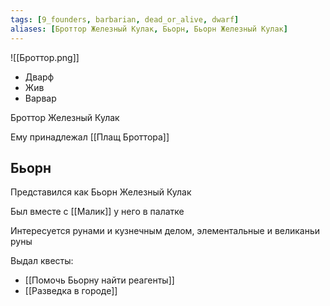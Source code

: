 ```yaml
---
tags: [9_founders, barbarian, dead_or_alive, dwarf]
aliases: [Броттор Железный Кулак, Бьорн, Бьорн Железный Кулак]
---
```


![[Броттор.png]]

- Дварф
- Жив
- Варвар

Броттор Железный Кулак

Ему принадлежал [[Плащ Броттора]]

## Бьорн

Представился как Бьорн Железный Кулак

Был вместе с [[Малик]] у него в палатке

Интересуется рунами и кузнечным делом, элементальные и великаньи руны

Выдал квесты:

- [[Помочь Бьорну найти реагенты]]
- [[Разведка в городе]]
